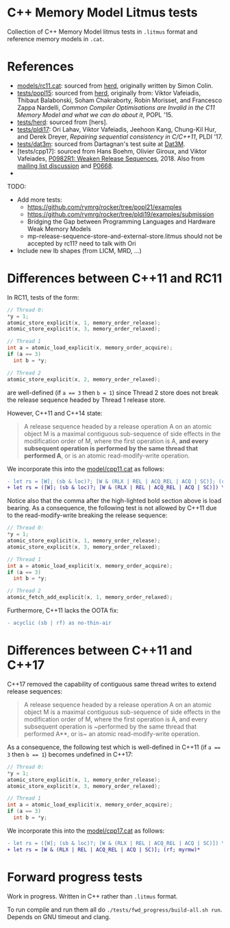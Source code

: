 C++ Memory Model Litmus tests
============================

Collection of C++ Memory Model litmus tests in `.litmus` format and reference memory models in `.cat`.

# References

- [models/rc11.cat](./models/rc11.cat): sourced from [herd], originally written by Simon Colin.
- [tests/popl15](./tests/popl15): sourced from [herd], originally from: Viktor Vafeiadis, Thibaut Balabonski, Soham Chakraborty, Robin Morisset, and Francesco Zappa Nardelli, _Common Compiler Optimisations are Invalid in the C11 Memory Model and what we can do about it_, POPL '15.
- [tests/herd](./tests/herd): sourced from [hers].
- [tests/pldi17](./tests/pld17): Ori Lahav, Viktor Vafeiadis, Jeehoon Kang, Chung-Kil Hur, and Derek Dreyer, _Repairing sequential consistency in C/C++11_, PLDI '17.
- [tests/dat3m](./tests/dat3m): sourced from Dartagnan's test suite at [Dat3M](https://github.com/hernanponcedeleon/Dat3M).
- [tests/cpp17]: sourced from Hans Boehm, Olivier Giroux, and Viktor Vafeiades, [P0982R1: Weaken Release Sequences](https://www.open-std.org/jtc1/sc22/wg21/docs/papers/2018/p0982r1.html), 2018. Also from [mailing list discussion](https://lists.isocpp.org/parallel/2018/03/1643.php) and [P0668](http://wg21.link/p0668).
- [tests/paul_oota]: https://github.com/paulmckrcu/oota/tree/master/litmus

[herd]: https://github.com/herd/herdtools7

TODO:
- Add more tests:
  - https://github.com/rymrg/rocker/tree/popl21/examples
  - https://github.com/rymrg/rocker/tree/pldi19/examples/submission
  - Bridging the Gap between Programming Languages and Hardware Weak Memory Models
  - mp-release-sequence-store-and-external-store.litmus should not be accepted by rc11? need to talk with Ori
- Include new lb shapes (from LICM, MRD, ...)


# Differences between C++11 and RC11

In RC11, tests of the form:

```cpp
// Thread 0:
*y = 1;
atomic_store_explicit(x, 1, memory_order_release);
atomic_store_explicit(x, 3, memory_order_relaxed);

// Thread 1
int a = atomic_load_explicit(x, memory_order_acquire);
if (a == 3)
  int b = *y;

// Thread 2
atomic_store_explicit(x, 2, memory_order_relaxed);
```

are well-defined (if `a == 3` then `b = 1`) since Thread 2 store does not break the release sequence headed by Thread 1 release store.

However, C++11 and C++14 state:

> A release sequence headed by a release operation A on an atomic object M is a maximal contiguous sub-sequence of side effects in the modification order of M, where the first operation is A, **and every subsequent operation is performed by the same thread that performed A**, or is an atomic read-modify-write operation.

We incorporate this into the [model/cpp11.cat](./model/cpp11.cat) as follows:

```diff
- let rs = [W]; (sb & loc)?; [W & (RLX | REL | ACQ_REL | ACQ | SC)]; (rf; myrmw)*
+ let rs = ([W]; (sb & loc)?; [W & (RLX | REL | ACQ_REL | ACQ | SC)]) \ (coe; coe); (rf; myrmw)*
```

Notice also that the comma after the high-lighted bold section above is load bearing.
As a consequence, the following test is not allowed by C++11 due to the read-modify-write breaking the release sequence:

```cpp
// Thread 0:
*y = 1;
atomic_store_explicit(x, 1, memory_order_release);
atomic_store_explicit(x, 3, memory_order_relaxed);

// Thread 1
int a = atomic_load_explicit(x, memory_order_acquire);
if (a == 3)
  int b = *y;

// Thread 2
atomic_fetch_add_explicit(x, 1, memory_order_relaxed);
```

Furthermore, C++11 lacks the OOTA fix:

```diff
- acyclic (sb | rf) as no-thin-air
```

# Differences between C++11 and C++17

C++17 removed the capability of contiguous same thread writes to extend release sequences:

> A release sequence headed by a release operation A on an atomic object M is a maximal contiguous sub-sequence of side effects in the modification order of M, where the first operation is A, and every subsequent operation is ~performed by the same thread that performed A**, or is~ an atomic read-modify-write operation.

As a consequence, the following test which is well-defined in C++11 (if `a == 3` then `b == 1`) becomes undefined in C++17:

```cpp
// Thread 0:
*y = 1;
atomic_store_explicit(x, 1, memory_order_release);
atomic_store_explicit(x, 3, memory_order_relaxed);

// Thread 1
int a = atomic_load_explicit(x, memory_order_acquire);
if (a == 3)
  int b = *y;
```

We incorporate this into the [model/cpp17.cat](./model/cpp17.cat) as follows:

```diff
- let rs = ([W]; (sb & loc)?; [W & (RLX | REL | ACQ_REL | ACQ | SC)]) \ (coe; coe); (rf; myrmw)*
+ let rs = [W & (RLX | REL | ACQ_REL | ACQ | SC)]; (rf; myrmw)*
```

# Forward progress tests

Work in progress. Written in C++ rather than `.litmus` format.

To run compile and run them all do `./tests/fwd_progress/build-all.sh run`. Depends on GNU timeout and clang.
